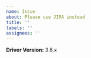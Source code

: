 ```yaml
---
name: Issue
about: Please use JIRA instead
title: ''
labels: ''
assignees: ''
---
```


<!-- 🚨 STOP 🚨 STOP 🚨 STOP 🚨

You can find assistance at our community forums: https://developer.mongodb.com/community/forums/tags/c/drivers-odms/7/node-js
We use JIRA to track issues and feature requests: https://jira.mongodb.org/browse/NODE

Our GitHub Issues are left open for now as we work to deprecate this method of issue reporting.
Thank you for understanding.
-->

**Driver Version:** 3.6.x
